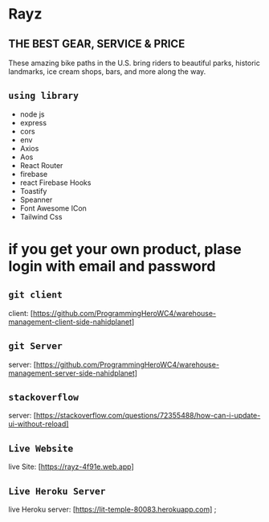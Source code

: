 # Rayz
## THE BEST GEAR, SERVICE & PRICE

These amazing bike paths in the U.S. bring riders to beautiful parks, historic landmarks, ice cream shops, bars, and more along the way.

## `using library`
* node js
* express
* cors
* env
* Axios
* Aos 
* React Router
* firebase
* react Firebase Hooks
* Toastify
* Speanner
* Font Awesome ICon
* Tailwind Css

# if you get your own product, plase login with email and password

## `git client`
 client: [https://github.com/ProgrammingHeroWC4/warehouse-management-client-side-nahidplanet]
## `git Server`
 server: [https://github.com/ProgrammingHeroWC4/warehouse-management-server-side-nahidplanet]
## `stackoverflow`
 server: [https://stackoverflow.com/questions/72355488/how-can-i-update-ui-without-reload]
## `Live Website`
 live Site: [https://rayz-4f91e.web.app]
## `Live Heroku Server`
 live Heroku server: [https://lit-temple-80083.herokuapp.com] ;

 